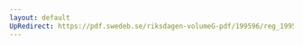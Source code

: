 ```yaml
---
layout: default
UpRedirect: https://pdf.swedeb.se/riksdagen-volumeG-pdf/199596/reg_199596/reg_199596_0255.pdf
---
```

